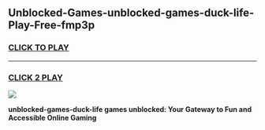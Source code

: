 
## Unblocked-Games-unblocked-games-duck-life-Play-Free-fmp3p
<h3>
<a href="https://premium76.site?title=unblocked-games-duck-life&ref=21A">CLICK TO PLAY</a></h3>
<hr>

<h3>
<a href="https://premium76.site?title=unblocked-games-duck-life&ref=21A">CLICK 2 PLAY</a>
  
</h3>

<a href="https://premium76.site?title=unblocked-games-duck-life&ref=21A"><img src="https://clearcache.store/games.png"></a>


**unblocked-games-duck-life games unblocked: Your Gateway to Fun and Accessible Online Gaming**
